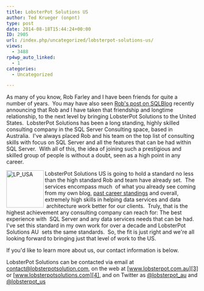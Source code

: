 ```yaml
---
title: LobsterPot Solutions US
author: Ted Krueger (onpnt)
type: post
date: 2014-08-18T15:44:24+00:00
ID: 2905
url: /index.php/uncategorized/lobsterpot-solutions-us/
views:
  - 3488
rp4wp_auto_linked:
  - 1
categories:
  - Uncategorized

---
```

As many of you know, Rob Farley and I have been friends for quite a number of years.  You may have also seen [Rob's post on SQLBlog][1] recently announcing that Rob and I have taken that friendship and longtime relationship, to the next level by bringing LobsterPot Solutions to the United States.  LobsterPot Solutions has been a long standing, highly skilled consulting company in the SQL Server Consulting space, based in Australia.  I've always placed Rob and his team on the top list of consulting skills with focus on SQL Server and all the features that can be had within SQL Server.  With all of this, the idea of joining such a prestigious and skilled group of people is without a doubt, seen as a high point in any career.

<a href="/wp-content/uploads/2014/08/LP_USA.png" target="_blank" rel="http://www.lobsterpotsolutions.com/"><img src="/wp-content/uploads/2014/08/LP_USA.png" alt="LP_USA" width="98" height="98" align="left" /></a>LobsterPot Solutions US is going to hold a standard no less than the high standard Rob and team have already set.  The services encompass much  of what you already see coming from my own blog, [past career standings][2] and overall, extremely high skills in helping data services and data  architecture work better for our clients.  Truly, that is the highest achievement any consulting company can reach for: The best experience with  SQL Server and any data services needs that can be had.  I've set this standard in my own work for over a decade and LobsterPot Solutions AU  sets the same standards.  So, the fit is just right and we're all looking forward to bringing just that level of work to the US.

If you'd like to learn more about us, our contact information is below.

LobsterPot Solutions can be contacted via email at <contact@lobsterpotsolution.com>, on the web at [www.lobsterpot.com.au][3] or [www.lobsterpotsolutions.com][4], and on Twitter as [@lobsterpot_au][5] and [@lobsterpot_us][6]

 [1]: http://sqlblog.com/blogs/rob_farley/archive/2014/08/05/lobsterpot-solutions-in-the-usa.aspx
 [2]: https://www.linkedin.com/in/sqlkrueger
 [3]: http://www.lobsterpot.com.au
 [4]: http://www.lobsterpotsolutions.com
 [5]: http://twitter.com/lobsterpot_au
 [6]: http://twitter.com/lobsterpot_us